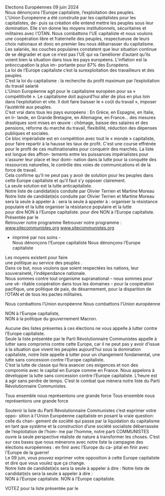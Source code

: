 Elections  Européennes 09 juin 2024  
Nous dénonçons l’Europe capitaliste, l’exploitation des peuples.  
L'Union Européenne a été construite par les capitalistes pour les capitalistes, de- 
puis sa création elle entend mettre les peuples sous leur domination. Elle s'en 
donne les moyens institutionnels, sécuritaires et militaires avec l'OTAN. Nous 
combattons l'UE capitaliste et nous voulons une coopération libre et fraternelle 
des peuples, respectueuse de leurs choix nationaux et donc en premier lieu nous 
débarrasser du capitalisme.  
Les salariés, les couches populaires constatent que leur situation continue de se 
dégrader et que ce n’est pas  l'UE qui va l’améliorer d’autant qu’ils voient bien la 
situation dans tous les pays européens. L'inflation est la préoccupation la plus im- 
portante pour 87% des Européens.  
La loi de l’Europe capitaliste c’est la surexploitation des travailleurs et des peuples.  
C’est la loi du capitalisme : la recherche du profit maximum par l’exploitation du 
travail salarié  
L’Union Européenne agit pour le capitalisme européen pour sa « compétitivité ». 
Le capitalisme doit aujourd’hui aller de plus en plus loin dans l’exploitation et vite. 
Il doit faire baisser le « coût du travail », imposer l’austérité aux peuples.  
C’est vrai dans tous les pays européens : En Grèce, en Espagne, en Italie, en Ir- 
lande, en Grande Bretagne, en Allemagne, en France… des mesures drastiques 
sont mises en œuvre : chômage, baisse des salaires et des pensions, réforme du 
marché du travail, flexibilité, réduction des dépenses publiques et sociales.  
Ce bloc impérialiste est en compétition avec   tout le « monde  » capitaliste, pour 
faire repartir à la hausse les taux de profit. C'est une course effrénée pour le profit 
de ces multinationales pour conquérir des marchés. La liste est longue des affron- 
tements entre les puissances impérialistes pour s'assurer leur place et leur domi- 
nation dans la lutte pour la conquête des ressources naturelles, le contrôle des 
voies de communications et de la force de travail.  
 Cela confirme qu’il ne peut pas y avoir de solution pour les peuples dans cette 
Europe capitaliste et qu’il faut s’y opposer clairement.  
La seule solution est la lutte anticapitaliste.  
Notre liste de candidat(e)s conduite par Olivier Terrien et Martine Moreau Notre liste de candidat(e)s conduite par Olivier Terrien et Martine Moreau   
  sera la seule à appeler à : sera la seule à appeler à : organiser la résistance populaire et la lutte organiser la résistance populaire et la lutte   
pour dire NON à l’Europe capitaliste. pour dire NON à l’Europe capitaliste.   
Présentée par le  
Retrouver notre programme Retrouver notre programme : www.sitecommunistes.org www.sitecommunistes.org   
-  imprimé par nos soins -  
Nous dénonçons l’Europe capitaliste Nous dénonçons l’Europe capitaliste   
 
Les moyens existent pour faire  
une politique au service des peuples .  
Dans ce but, nous voulons que soient respectées les nations, leur souveraineté, 
l’indépendance nationale.  
Nous sommes contre tout organisme supranational –  nous sommes pour une vé- 
ritable coopération dans tous les domaines –  pour la coopération pacifique, une 
politique de paix, de désarmement, pour la disparition de l’OTAN et de tous les 
pactes militaires.  
 
 
Nous combattons l’Union européenne Nous combattons l’Union européenne   
 
NON à l’Europe capitaliste,  
NON à la politique du gouvernement Macron.  
 
Aucune des listes présentes à ces élections ne vous appelle à lutter contre l’Europe 
capitaliste.  
Seule la liste présentée par le Parti Révolutionnaire Communistes appelle à lutter 
sans compromis contre cette Europe, car il ne peut pas y avoir d’issue à la situation 
que vivent les peuples aujourd’hui sous la domination capitaliste, notre liste appelle 
à lutter pour un changement fondamental, une lutte sans concession contre l’Europe 
capitaliste.  
C’est la lutte de classe qui fera avancer ces exigences et non des compromis avec 
le capital en Europe comme en France. Nous appelons à développer la lutte sans 
concession contre l’Europe capitaliste. L’heure est à agir sans perdre de temps. 
C’est le combat que mènera notre liste du Parti Révolutionnaire Communistes.  
 
Tous ensemble nous représentons une grande force Tous ensemble nous représentons une grande force   
 
Soutenir la liste du Parti Révolutionnaire Communistes c’est exprimer votre oppo- 
sition à  l'Union Européenne capitaliste  en posant  la vraie question: celle du chan- 
gement de société qui passe par la liquidation du capitalisme en tant que système 
et la construction d’une société socialiste débarrassée de l’exploitation de l’hom- 
me par l’homme, notre parti COMMUNISTES ouvre la seule perspective réaliste 
de nature à transformer les choses. C’est sur ces bases que nous mènerons avec 
notre liste la campagne des élections européennes  : en finir avec l’Europe du ca- 
pital  en finir avec l'Europe de la guerre!  
Le 09 juin, vous pouvez exprimer votre opposition  à cette Europe capitaliste  
et dire que vous voulez que ça change.  
Notre liste de candidat(e)s  sera la seule à appeler à dire : Notre liste de candidat(e)s  sera la seule à appeler à dire :   
NON à l’Europe capitaliste. NON à l’Europe capitaliste.   
 
 
VOTEZ pour la liste présentée par le  


